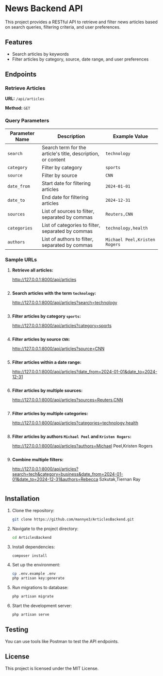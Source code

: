 # News Backend API

This project provides a RESTful API to retrieve and filter news articles based on search queries, filtering criteria, and user preferences.

## Features
- Search articles by keywords
- Filter articles by category, source, date range, and user preferences

## Endpoints

### Retrieve Articles
**URL:** `/api/articles`

**Method:** `GET`

### Query Parameters
| Parameter Name | Description | Example Value |
|----------------|-------------|---------------|
| `search`       | Search term for the article's title, description, or content | `technology` |
| `category`     | Filter by category | `sports` |
| `source`       | Filter by source | `CNN` |
| `date_from`    | Start date for filtering articles | `2024-01-01` |
| `date_to`      | End date for filtering articles | `2024-12-31` |
| `sources`      | List of sources to filter, separated by commas | `Reuters,CNN` |
| `categories`   | List of categories to filter, separated by commas | `technology,health` |
| `authors`      | List of authors to filter, separated by commas | `Michael Peel,Kristen Rogers` |

### Sample URLs

1. **Retrieve all articles:**
   
   http://127.0.0.1:8000/api/articles
   ```

2. **Search articles with the term `technology`:**
   
   http://127.0.0.1:8000/api/articles?search=technology
   ```

3. **Filter articles by category `sports`:**
   
   http://127.0.0.1:8000/api/articles?category=sports
   ```

4. **Filter articles by source `CNN`:**
   
   http://127.0.0.1:8000/api/articles?source=CNN
   ```

5. **Filter articles within a date range:**
   
   http://127.0.0.1:8000/api/articles?date_from=2024-01-01&date_to=2024-12-31
   ```

6. **Filter articles by multiple sources:**
   
   http://127.0.0.1:8000/api/articles?sources=Reuters,CNN
   ```

7. **Filter articles by multiple categories:**
   
   http://127.0.0.1:8000/api/articles?categories=technology,health
   ```

8. **Filter articles by authors `Michael Peel` and `Kristen Rogers`:**
  
   http://127.0.0.1:8000/api/articles?authors=Michael Peel,Kristen Rogers
   ```

9. **Combine multiple filters:**
  

   http://127.0.0.1:8000/api/articles?search=tech&category=business&date_from=2024-01-01&date_to=2024-12-31&authors=Rebecca Szkutak,Tiernan Ray
   ```

## Installation

1. Clone the repository:
   ```bash
   git clone https://github.com/mannye3/ArticlesBackend.git
   ```
2. Navigate to the project directory:
   ```bash
   cd ArticlesBackend
   ```
3. Install dependencies:
   ```bash
   composer install
   ```
4. Set up the environment:
   ```bash
   cp .env.example .env
   php artisan key:generate
   ```
5. Run migrations  to  database:
   ```bash
   php artisan migrate 
   ```
6. Start the development server:
   ```bash
   php artisan serve
   ```

## Testing

You can use tools like Postman  to test the API endpoints.

## License
This project is licensed under the MIT License.
